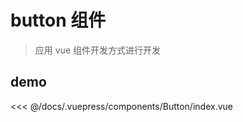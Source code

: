<!--
 * @abstract: JianJie
 * @version: 0.0.1
 * @Author: bhabgs
 * @Date: 2019-11-26 16:53:25
 * @LastEditors: bhabgs
 * @LastEditTime: 2019-11-26 16:53:33
 -->

# button 组件

> 应用 vue 组件开发方式进行开发

## demo

<templates-demo name="Button-index">
<<< @/docs/.vuepress/components/Button/index.vue
</templates-demo>
